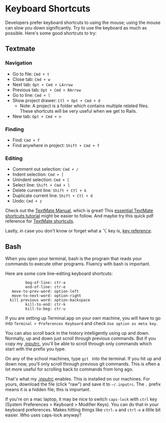 # Keyboard Shortcuts

Developers prefer keyboard shortcuts to using the mouse; using the
mouse can slow you down significantly. Try to use the keyboard as much
as possible. Here's some good shortcuts to try:

## Textmate

### Navigation

* Go to file: `Cmd + t`
* Close tab: `Cmd + w`
* Next tab: `Opt + Cmd + LArrow`
* Previous tab: `Opt + Cmd + RArrow`
* Go to line: `Cmd + l`
* Show project drawer: `Ctl + Opt + Cmd + d`
  * Note: A project is a folder which contains multiple related files.
    These shortcuts will be very useful when we get to Rails.
* New tab: `Opt + Cmd + n`

### Finding

* Find: `Cmd + f`
* Find anywhere in project: `Shift + Cmd + f`

### Editing

* Comment out selection: `Cmd + /`
* Indent selection: `Cmd + ]`
* Unindent selection: `Cmd + [`
* Select line: `Shift + Cmd + l`
* Delete current line: `Shift + Ctl + k`
* Duplicate current line: `Shift + Ctl + d`
* Undo: `Cmd + z`

Check out the [TextMate Manual][tm_man], which is great! This
[essential TextMate shortcuts tutorial][tm_tut] might be easier to
follow. And maybe try this quick pdf reference for
[TextMate shortcuts][tm_cheatsheet].

Lastly, in case you don't know or forget what a ⌥ key is,
[key reference][key_reference].

[tm_tut]: http://net.tutsplus.com/tutorials/tools-and-tips/essential-textmate-shortcuts-tips-and-techniques/
[tm_man]: http://manual.macromates.com/en/all_pages.html
[tm_cheatsheet]: https://sites.google.com/a/grayskies.net/www/textmate
[key_reference]: http://myfirstmac.com/images/uploads/articleImages/key-symbols.gif

## Bash

When you open your terminal, bash is the program that reads your
commands to execute other programs. Fluency with bash is important.

Here are some core line-editing keyboard shortcuts:

```
         beg-of-line: ctr-a
         end-of-line: ctr-e
   move-to-prev-word: option-left
   move-to-next-word: option-right
  kill previous word: option-backspace
         kill-to-end: ctr-k
         kill-to-beg: ctr-u
```

If you are setting up Terminal.app on your own machine, you will have
to go into `Terminal > Preferences Keyboard` and check `Use option as
meta key`.

You can also scroll back in the history intelligently using up and
down. Normally, up and down just scroll through previous commands. But
if you copy my [.inputrc][inputrc], you'll be able to scroll through
only commands which start with the prefix you type.

On any of the school machines, type `git ` into the terminal. If you
hit up and down now, you'll only scroll through previous git
commands. This is often a lot more useful for scrolling back to
commands from long ago.

That's what my [.inputrc][inputrc] enables. This is installed on our
machines. For yours, download the file (click "raw") and save it to
`~/.inputrc`. The `.` prefix means it is a hidden file; this is
important.

[inputrc]: https://github.com/ruggeri/dotfiles/blob/master/inputrc

If you're on a mac laptop, it may be nice to switch `caps-lock` with
`ctrl` key (System Preferences > Keyboard > Modifier Keys). You can do
that in your keyboard preferences. Makes hitting things like `ctrl-a`
and `ctrl-e` a little bit easier. Who uses caps-lock anyway?

